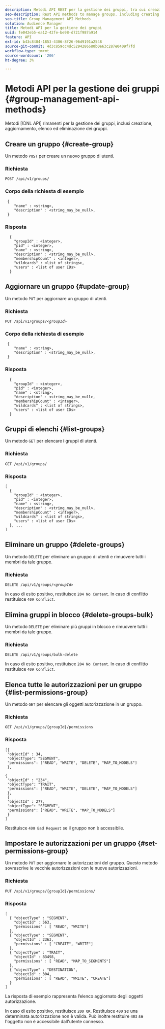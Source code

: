 ```yaml
---
description: Metodi API REST per la gestione dei gruppi, tra cui creazione, aggiornamento, elenco ed eliminazione dei gruppi.
seo-description: Rest API methods to manage groups, including creating, updating, listing, deleting groups.
seo-title: Group Management API Methods
solution: Audience Manager
title: Metodi API per la gestione dei gruppi
uuid: fe042eb5-ea12-42fe-be98-d721f987a914
feature: API
exl-id: b43c8404-1853-4306-8f26-96d9191a2548
source-git-commit: 4d3c859cc4dc5294286680b0e63c287e0409f7fd
workflow-type: tm+mt
source-wordcount: '206'
ht-degree: 3%

---
```


# Metodi API per la gestione dei gruppi {#group-management-api-methods}

Metodi [!DNL API] rimanenti per la gestione dei gruppi, inclusi creazione, aggiornamento, elenco ed eliminazione dei gruppi.

<!-- c_rest_api_user_man_group.xml -->

## Creare un gruppo {#create-group}

Un metodo `POST` per creare un nuovo gruppo di utenti.

<!-- r_rest_api_group_create.xml -->

### Richiesta

`POST /api/v1/groups/`

### Corpo della richiesta di esempio

```
 {
    "name" : <string>,
    "description" : <string_may_be_null>,
 }
```

### Risposta

```
  {
    "groupId" : <integer>,
    "pid" : <integer>,
    "name" : <string>,
    "description" : <string_may_be_null>,
    "membershipCount" : <integer>,
    "wildcards" : <list of strings>,
    "users" : <list of user IDs>
  }
```

## Aggiornare un gruppo {#update-group}

Un metodo `PUT` per aggiornare un gruppo di utenti.

<!--
r_rest_api_group_update.xml
-->

### Richiesta

`PUT /api/v1/groups/`*`<groupId>`*

### Corpo della richiesta di esempio

```
 {
    "name" : <string>,
    "description" : <string_may_be_null>,
 }
```

### Risposta

```
  {
    "groupId" : <integer>,
    "pid" : <integer>,
    "name" : <string>,
    "description" : <string_may_be_null>,
    "membershipCount" : <integer>,
    "wildcards" : <list of strings>,
    "users" : <list of user IDs>
  }
```

## Gruppi di elenchi {#list-groups}

Un metodo `GET` per elencare i gruppi di utenti.

<!--
r_rest_api_group_list.xml
-->

### Richiesta

`GET /api/v1/groups/`

### Risposta

```
[
  { 
    "groupId" : <integer>,
    "pid" : <integer>,
    "name" : <string>,
    "description" : <string_may_be_null>,
    "membershipCount" : <integer>,
    "wildcards" : <list of strings>,
    "users" : <list of user IDs>
  }, ...
]
```

## Eliminare un gruppo {#delete-groups}

Un metodo `DELETE` per eliminare un gruppo di utenti e rimuovere tutti i membri da tale gruppo.

<!-- r_rest_api_group_delete.xml -->

### Richiesta

`DELETE /api/v1/groups/`*`<groupId>`*

In caso di esito positivo, restituisce `204 No Content`. In caso di conflitto restituisce `409 Conflict`.

## Elimina gruppi in blocco {#delete-groups-bulk}

Un metodo `DELETE` per eliminare più gruppi in blocco e rimuovere tutti i membri da tale gruppo.

<!-- r_rest_api_group_delete_bulk.xml -->

### Richiesta

`DELETE /api/v1/groups/bulk-delete`

In caso di esito positivo, restituisce `204 No Content`. In caso di conflitto restituisce `409 Conflict`.

## Elenca tutte le autorizzazioni per un gruppo {#list-permissions-group}

Un metodo `GET` per elencare gli oggetti autorizzazione in un gruppo.

<!-- r_rest_api_perm_list_group.xml -->

### Richiesta

`GET /api/v1/groups/{groupId}/permissions`

### Risposta

```
[{
 "objectId" : 34,
 "objectType": "SEGMENT",
 "permissions": ["READ", "WRITE", "DELETE", "MAP_TO_MODELS"]
 },

{
 "objectId" : "234",
 "objectType": "TRAIT",
 "permissions": ["READ", "WRITE", "DELETE", "MAP_TO_MODELS"]
 },
 {
 "objectId" : 277,
 "objectType": "SEGMENT",
 "permissions": ["READ", "WRITE", "MAP_TO_MODELS"]
 }
]
```

Restituisce `400 Bad Request` se il gruppo non è accessibile.

## Impostare le autorizzazioni per un gruppo {#set-permissions-group}

Un metodo `PUT` per aggiornare le autorizzazioni del gruppo. Questo metodo sovrascrive le vecchie autorizzazioni con le nuove autorizzazioni.

<!-- r_rest_api_perm_set.xml -->

### Richiesta

`PUT /api/v1/groups/{groupId}/permissions/`

### Risposta

```
[ 
  { "objectType" : "SEGMENT",
    "objectId" : 563,
    "permissions" : [ "READ", "WRITE"]
  },
  { "objectType" : "SEGMENT",
    "objectId" : 2363,
    "permissions" : [ "CREATE", "WRITE"]
  },
  { "objectType" : "TRAIT",
    "objectId" : 83498,
    "permissions" : [ "READ", "MAP_TO_SEGMENTS"]
  },
  { "objectType" : "DESTINATION",
    "objectId" : 304,
    "permissions" : [ "READ", "WRITE", "CREATE"]
  }
]
```

La risposta di esempio rappresenta l’elenco aggiornato degli oggetti autorizzazione.

In caso di esito positivo, restituisce `200 OK`. Restituisce `400` se una determinata autorizzazione non è valida. Può inoltre restituire `403` se l&#39;oggetto non è accessibile dall&#39;utente connesso.
